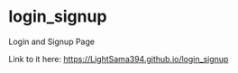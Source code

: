 # login_signup
 Login and Signup Page

Link to it here: https://LightSama394.github.io/login_signup
